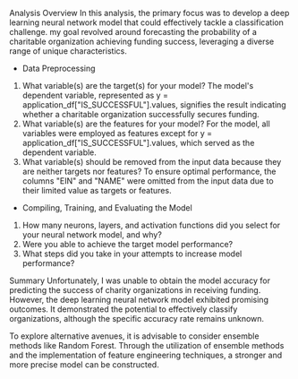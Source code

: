 Analysis Overview
In this analysis, the primary focus was to develop a deep learning neural network model that could effectively tackle a classification challenge. my goal revolved around forecasting the probability of a charitable organization achieving funding success, leveraging a diverse range of unique characteristics.

- Data Preprocessing
1. What variable(s) are the target(s) for your model?
The model's dependent variable, represented as y = application_df["IS_SUCCESSFUL"].values, signifies the result indicating whether a charitable organization successfully secures funding.
2. What variable(s) are the features for your model?
For the model, all variables were employed as features except for y = application_df["IS_SUCCESSFUL"].values, which served as the dependent variable.
3. What variable(s) should be removed from the input data because they are neither targets nor features?
To ensure optimal performance, the columns "EIN" and "NAME" were omitted from the input data due to their limited value as targets or features.

- Compiling, Training, and Evaluating the Model
1. How many neurons, layers, and activation functions did you select for your neural network model, and why?
2. Were you able to achieve the target model performance?
3. What steps did you take in your attempts to increase model performance?


Summary 
Unfortunately, I was unable to obtain the model accuracy for predicting the success of charity organizations in receiving funding. However, the deep learning neural network model exhibited promising outcomes. It demonstrated the potential to effectively classify organizations, although the specific accuracy rate remains unknown.

To explore alternative avenues, it is advisable to consider ensemble methods like Random Forest. Through the utilization of ensemble methods and the implementation of feature engineering techniques, a stronger and more precise model can be constructed.







